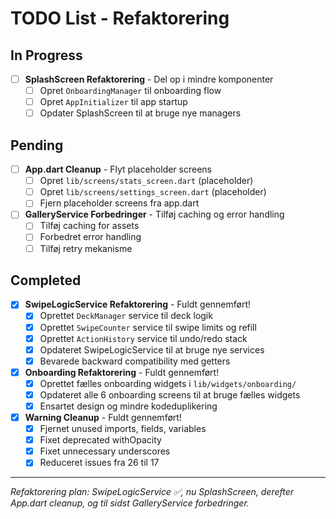 # TODO List - Refaktorering

## In Progress
- [ ] **SplashScreen Refaktorering** - Del op i mindre komponenter
  - [ ] Opret `OnboardingManager` til onboarding flow
  - [ ] Opret `AppInitializer` til app startup
  - [ ] Opdater SplashScreen til at bruge nye managers

## Pending
- [ ] **App.dart Cleanup** - Flyt placeholder screens
  - [ ] Opret `lib/screens/stats_screen.dart` (placeholder)
  - [ ] Opret `lib/screens/settings_screen.dart` (placeholder)
  - [ ] Fjern placeholder screens fra app.dart

- [ ] **GalleryService Forbedringer** - Tilføj caching og error handling
  - [ ] Tilføj caching for assets
  - [ ] Forbedret error handling
  - [ ] Tilføj retry mekanisme

## Completed
- [x] **SwipeLogicService Refaktorering** - Fuldt gennemført!
  - [x] Oprettet `DeckManager` service til deck logik
  - [x] Oprettet `SwipeCounter` service til swipe limits og refill
  - [x] Oprettet `ActionHistory` service til undo/redo stack
  - [x] Opdateret SwipeLogicService til at bruge nye services
  - [x] Bevarede backward compatibility med getters

- [x] **Onboarding Refaktorering** - Fuldt gennemført!
  - [x] Oprettet fælles onboarding widgets i `lib/widgets/onboarding/`
  - [x] Opdateret alle 6 onboarding screens til at bruge fælles widgets
  - [x] Ensartet design og mindre kodeduplikering

- [x] **Warning Cleanup** - Fuldt gennemført!
  - [x] Fjernet unused imports, fields, variables
  - [x] Fixet deprecated withOpacity
  - [x] Fixet unnecessary underscores
  - [x] Reduceret issues fra 26 til 17

---
*Refaktorering plan: SwipeLogicService ✅, nu SplashScreen, derefter App.dart cleanup, og til sidst GalleryService forbedringer.* 